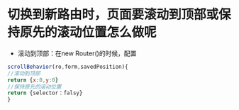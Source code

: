 # 切换到新路由时，页面要滚动到顶部或保持原先的滚动位置怎么做呢

- 滚动到顶部：在new Router()的时候，配置
```js
scrollBehavior(ro,form,savedPosition){
//滚动到顶部
return {x:0,y:0}
//保持原先的滚动位置
return {selector：falsy}
}
```